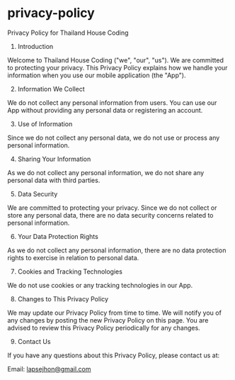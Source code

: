 # privacy-policy
Privacy Policy for Thailand House Coding

1. Introduction

Welcome to Thailand House Coding ("we", "our", "us"). We are committed to protecting your privacy. This Privacy Policy explains how we handle your information when you use our mobile application (the "App").

2. Information We Collect

We do not collect any personal information from users. You can use our App without providing any personal data or registering an account.

3. Use of Information

Since we do not collect any personal data, we do not use or process any personal information.

4. Sharing Your Information

As we do not collect any personal information, we do not share any personal data with third parties.

5. Data Security

We are committed to protecting your privacy. Since we do not collect or store any personal data, there are no data security concerns related to personal information.

6. Your Data Protection Rights

As we do not collect any personal information, there are no data protection rights to exercise in relation to personal data.

7. Cookies and Tracking Technologies

We do not use cookies or any tracking technologies in our App.

8. Changes to This Privacy Policy

We may update our Privacy Policy from time to time. We will notify you of any changes by posting the new Privacy Policy on this page. You are advised to review this Privacy Policy periodically for any changes.

9. Contact Us

If you have any questions about this Privacy Policy, please contact us at:

Email: lapsejhon@gmail.com
